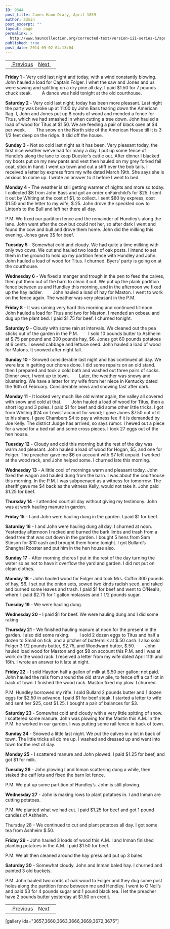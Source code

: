 ```yaml
---
ID: 9344
post_title: James Haun Diary, April 1859
author: admin
post_excerpt: ""
layout: page
permalink: >
  http://www.hauncollection.org/corrected-text/version-iii-series-i/april-1859/
published: true
post_date: 2014-09-02 04:13:04
---
```

<table style="width: 100%;" align="center">
<tbody>
<tr>
<td style="text align: right;"><a title="March 1859" href="http://www.hauncollection.org/version-3/version-iii-series-i/march-1859/"><img src="https://lh3.googleusercontent.com/-EFJpxxNiPNw/VqgtWBCZrMI/AAAAAAAAAFU/WfY4lPFWWkg/s800-Ic42/Soeb-Plain-Arrows-8-10px.png" alt="" width="10" height="10" /> Previous</a></td>
<td style="text-align: right;"><a title="May 1859" href="http://www.hauncollection.org/version-3/version-iii-series-i/may-1859/">Next <img src="https://lh3.googleusercontent.com/-67k0cYlpXHw/VqgtWKz1MXI/AAAAAAAAAFU/k9PW_Piyurk/s800-Ic42/Soeb-Plain-Arrows-5-10px.png" alt="" width="10" height="10" /></a></td>
</tr>
</tbody>
</table>
<strong>Friday 1</strong> - Very cold last night and today, with a wind constantly blowing. John hauled a load for Captain Folger. I whet the saw and Jones and us were sawing and splitting on a dry pine all day. I paid $1.50 for 7 pounds chuck steak.
<span style="margin-left: 28px;">A dance was held tonight at the old courthouse.</span>

<strong>Saturday 2</strong> - Very cold last night; today has been more pleasant. Last night the party was broke up at 11:00 by John Bass tearing down the American flag. I, John and Jones put up 8 cords of wood and mended a fence for Titus, which we had smashed in when cutting a tree down. John hauled a load of wood for Titus at $1.50. We are feeding a pair of black oxen at $4 per week.
<span style="margin-left: 28px;">The snow on the North side of the American House till it is 3 1/2 feet deep on the ridge. It slid off the house.</span>

<strong>Sunday 3</strong> - Not so cold last night as it has been. Very pleasant today, the first nice weather we’ve had for many a day. I put up some fence of Hundle’s along the lane to keep Duesler’s cattle out. After dinner I blacked my boots put on my new pants and vest then hauled on my grey forked fail coat, stick in hand. I went up town and cut a stiff over the bob tails. I received a letter by express from my wife dated March 19th. She says she is anxious to come up. I wrote an answer to it before I went to bed.

<strong>Monday 4</strong> - The weather is still getting warmer of nights and more so today. I collected $8 from John Bass and got an order onFairchild’s for $25. I sent it out by Whiting at the cost of $1, to collect. I sent $80 by express, cost $1.50 and the letter to my wife, $.25. John drove the speckled cow to Linton’s to the Bull and left her there all day.

P.M. We fixed our partition fence and the remainder of Hundley’s along the lane. John went after the cow but could not her, so after dark I went and found the cow and bull and drove them home. John did the milking this evening. Jones gave 3$ for beef.

<strong>Tuesday 5</strong> - Somewhat cold and cloudy. We had quite a time milking with only two cows. We cut and hauled two loads of oak posts. I intend to set them in the ground to hold up my partition fence with Hundley and John. John hauled a load of wood for Titus. I churned. Byers’ party is going on at the courthouse.

<strong>Wednesday 6</strong> - We fixed a manger and trough in the pen to feed the calves, then put them out of the barn to clean it out. We put up the plank partition fence between us and Hundley this morning, and in the afternoon we fixed up the hay ladder.
<span style="margin-left: 28px;">John hauled a load of hay for Maston. I went to work on the fence again. The weather was very pleasant in the P.M.</span>

<strong>Friday 8</strong> - It was raining very hard this morning and continued till noon. John hauled a load for Titus and two for Maston. I mended an oxbeau and dug up the plant bed. I paid $1.75 for beef. I churned tonight.

<strong>Saturday 9</strong> - Cloudy with some rain at intervals. We cleaned out the pea sticks out of the garden in the P.M.
<span style="margin-left: 28px;">I sold 10 pounds butter to Ashheim at $.75 per pound and 300 pounds hay, $6. Jones got 60 pounds potatoes at 6 cents. I sewed cabbage and lettuce seed. John hauled a load of wood for Matons. It snowed after night fall.</span>

<strong>Sunday 10</strong> - Snowed considerable last night and has continued all day. We were late in getting our chores done. I did some repairs on an old stand. then I prepared and took a cold bath and washed out three pairs of socks. Dinner over, I went up to town.
<span style="margin-left: 28px;">Later, the weather was snowy and blustering. We have a letter for my wife from her niece in Kentucky dated the 16th of February. Considerable news and snowing fast after dark.</span>

<strong>Monday 11</strong> - It looked very much like old winter again, the valley all covered with snow and cold at that.
<span style="margin-left: 28px;">John hauled a load of wood for Titus, then a short log and 3 poles. I paid $1 for beef and did some other little tricks. I got from Whiting $24 on Lewis’ account for wood; I gave Jones $7.50 out of it to his share. I gave Chambers $4 to pay a witness fee if it is demanded by Joe Kelly. The district Judge has arrived, so says rumor. I hewed out a piece for a wood for a bed rail and some cross pieces. I took 27 eggs out of the hen house.</span>

<strong>Tuesday 12</strong> - Cloudy and cold this morning but the rest of the day was warm and pleasant. John hauled a load of wood for Hogan, $5, and one for Folger. The preacher gave me $6 on account with $7 left unpaid. I worked at the wood rack, and John helped some. I churned late this morning.

<strong>Wednesday 13</strong> - A little cool of mornings warm and pleasant today. John fixed the wagon and hauled dung from the barn. I was about the courthouse this morning. In the P.M. I was subpoenaed as a witness for tomorrow. The sheriff gave me $4 back as the witness Kelly, would not take it. John paid $1.25 for beef.

<strong>Thursday 14</strong> - I attended court all day without giving my testimony. John was at work hauling manure in garden.

<strong>Friday 15</strong> - I and John were hauling dung in the garden. I paid $1 for beef.

<strong>Saturday 16</strong> - I and John were hauling dung all day. I churned at noon. Yesterday afternoon I racked and burned the bark limbs and trash from a dead tree that was cut down in the garden. I bought 5 hens from Sam Stinson for $10 cash and brought them home tonight. I got Bullard’s Shanghai Rooster and put him in the hen house also.

<strong>Sunday 17</strong> - After morning chores I put in the rest of the day turning the water so as not to have it overflow the yard and garden. I did not put on clean clothes.

<strong>Monday 18</strong> - John hauled wood for Folger and took Mrs. Coffin 300 pounds of hay, $6. I set out the onion sets, sowed two kinds radish seed, and raked and burned some leaves and trash. I paid $1 for beef and went to O’Neal’s, where I  paid $2.75 for 1 gallon molasses and 1 1/2 pounds sugar.

<strong>Tuesday 19</strong> - We were hauling dung.

<strong>Wednesday 20</strong> - I paid $1 for beef. We were hauling dung and I did some raking.

<strong>Thursday 21</strong> - We finished hauling manure at noon for the present in the garden. I also did some raking.
<span style="margin-left: 28px;">I sold 2 dozen eggs to Titus and half a dozen to Smail on tick, and a pitcher of buttermilk at $.50 cash. I also sold Folger 3 1/2 pounds butter, $2.75, and Woodward butter, $.50.</span>
<span style="margin-left: 28px;">John hauled load wood for Maston and got $8 on account this P.M. and I was at work on the wood rack. I received a letter from my wife dated April 11th and 16th. I wrote an answer to it late at night.</span>

<strong>Friday 22</strong> - I sold Haydon half a gallon of milk at $.50 per gallon; not paid. John hauled the rails from around the old straw pile, to fence off a calf lot in back of town. I finished the wood rack. Maston fixed my plow. I churned.

P.M. Hundley borrowed my rifle. I sold Bullard 2 pounds butter and 1 dozen eggs for $2.50 in advance. I paid $1 for beef steak. I started a letter to wife and sent her $25, cost $1.25. I bought a pair of balances for $3.

<strong>Saturday 23</strong> - Somewhat cold and cloudy with a very little spitting of snow. I scattered some manure. John was plowing for the Mastin this A.M. In the P.M. he worked in our garden. I was putting some rail fence in back of town.

<strong>Sunday 24</strong> - Snowed a little last night. We put the calves in a lot in back of town. The little tricks all do me up. I washed and dressed up and went into town for the rest of day.

<strong>Monday 25</strong> - I scattered manure and John plowed. I paid $1.25 for beef, and got $1 for milk.

<strong>Tuesday 26</strong> - John plowing I and Inman scattering dung a while, then staked the calf lots and fixed the barn lot fence.

P.M. We put up some partition of Hundley’s. John is still plowing.

<strong>Wednesday 27</strong> - John is making rows to plant potatoes in. I and Inman are cutting potatoes.

P.M. We planted what we had cut. I paid $1.25 for beef and got 1 pound candles of Ashheim.

Thursday 28 - We continued to cut and plant potatoes all day. I got some tea from Ashheim $.50.

<strong>Friday 29</strong> - John hauled 3 loads of wood this A.M. I and Inman finished planting potatoes in the A.M. I paid $1.50 for beef.

P.M. We all then cleaned around the hay press and put up 3 bales.

<strong>Saturday 30</strong> - Somewhat cloudy. John and Inman baled hay. I churned and painted 3 old buckets.

P.M. John hauled two cords of oak wood to Folger and they dug some post holes along the partition fence between me and Hendley. I went to O’Neil’s and paid $3 for 4 pounds sugar and 1 pound black tea. I let the preacher have 2 pounds butter yesterday at $1.50 on credit.
<table style="width: 100%;" align="center">
<tbody>
<tr>
<td style="text align: right;"><a title="March 1859" href="http://www.hauncollection.org/version-3/version-iii-series-i/march-1859/"><img src="https://lh3.googleusercontent.com/-EFJpxxNiPNw/VqgtWBCZrMI/AAAAAAAAAFU/WfY4lPFWWkg/s800-Ic42/Soeb-Plain-Arrows-8-10px.png" alt="" width="10" height="10" /> Previous</a></td>
<td style="text-align: right;"><a title="May 1859" href="http://www.hauncollection.org/version-3/version-iii-series-i/may-1859/">Next <img src="https://lh3.googleusercontent.com/-67k0cYlpXHw/VqgtWKz1MXI/AAAAAAAAAFU/k9PW_Piyurk/s800-Ic42/Soeb-Plain-Arrows-5-10px.png" alt="" width="10" height="10" /></a></td>
</tr>
</tbody>
</table>
[gallery ids="3657,3660,3663,3666,3669,3672,3675"]